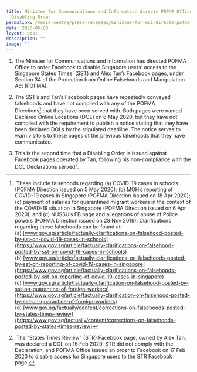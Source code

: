```yaml
---
title: Minister for Communications and Information directs POFMA Office to issue
  Disabling Order
permalink: /media-centre/press-releases/minister-for-mci-directs-pofma-office-to-issue-disabling-order/
date: 2020-05-08
layout: post
description: ""
image: ""
---
```

1. The Minister for Communications and Information has directed POFMA Office to order Facebook to disable Singapore users’ access to the Singapore States Times’ (SST) and Alex Tan’s Facebook pages, under Section 34 of the Protection from Online Falsehoods and Manipulation Act (POFMA).  
  
2. The SST’s and Tan’s Facebook pages have repeatedly conveyed falsehoods and have not complied with any of the POFMA Directions[^1] that they have been served with. Both pages were named Declared Online Locations (DOL) on 6 May 2020, but they have not complied with the requirement to publish a notice stating that they have been declared DOLs by the stipulated deadline. The notice serves to warn visitors to these pages of the previous falsehoods that they have communicated.  
  
3. This is the second time that a Disabling Order is issued against Facebook pages operated by Tan, following his non-compliance with the DOL Declarations served[^2].  
   
[^1]: These include falsehoods regarding (a) COVID-19 cases in schools (POFMA Direction issued on 5 May 2020); (b) MOH’s reporting of COVID-19 cases in Singapore (POFMA Direction issued on 18 Apr 2020); (c) payment of salaries for quarantined migrant workers in the context of the COVID-19 situation in Singapore (POFMA Direction issued on 6 Apr 2020); and (d) NUSSU’s FB page and allegations of abuse of Police powers (POFMA Direction issued on 28 Nov 2019). Clarifications regarding these falsehoods can be found at:  
(a) [www.gov.sg/article/factually-clarifications-on-falsehood-posted-by-sst-on-covid-19-cases-in-schools](https://www.gov.sg/article/factually-clarifications-on-falsehood-posted-by-sst-on-covid-19-cases-in-schools)  
(b) [www.gov.sg/article/factually-clarifications-on-falsehoods-posted-by-sst-on-reporting-of-covid-19-cases-in-singapore](https://www.gov.sg/article/factually-clarifications-on-falsehoods-posted-by-sst-on-reporting-of-covid-19-cases-in-singapore)  
(c) [www.gov.sg/article/factually-clarification-on-falsehood-posted-by-sst-on-quarantine-of-foreign-workers](https://www.gov.sg/article/factually-clarification-on-falsehood-posted-by-sst-on-quarantine-of-foreign-workers)  
(d) [www.gov.sg/factually/content/corrections-on-falsehoods-posted-by-states-times-review](https://www.gov.sg/factually/content/corrections-on-falsehoods-posted-by-states-times-review)  
  
[^2]: The “States Times Review” (STR) Facebook page, owned by Alex Tan, was declared a DOL on 16 Feb 2020. STR did not comply with the Declaration, and POFMA Office issued an order to Facebook on 17 Feb 2020 to disable access for Singapore users to the STR Facebook page.